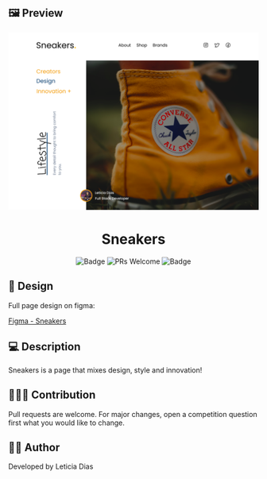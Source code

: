 ## 🖼️ Preview

![3D-Flip-Card](/assets/images/Sneakers.png)

<h1 align="center">Sneakers</h1>

<div align="center">

![Badge](https://img.shields.io/badge/App-Sneakers-%2322c55e?style=flat-square&logo=ghost)
![PRs Welcome](https://img.shields.io/badge/PRs-welcome-brightgreen.svg?style=flat-square)
![Badge](https://img.shields.io/github/license/leticia/sneakers?style=flat-square)

</div>

## 🎨 Design

<p>Full page design on figma:</p>
<a href="https://www.figma.com/file/6GqVB9oQv9k2WOimcnUBnY/Sneakers?node-id=1%3A2&t=FRgOvnDVdlZ6MiAA-1">Figma - Sneakers</a>

## 💻 Description

<p>Sneakers is a page that mixes design, style and innovation!</p>

## 🧑‍🚀🚀 Contribution

<p>Pull requests are welcome. For major changes, open a competition question first what you would like to change.</p>

## 👩‍💻 Author

<p>Developed by Leticia Dias</p>
